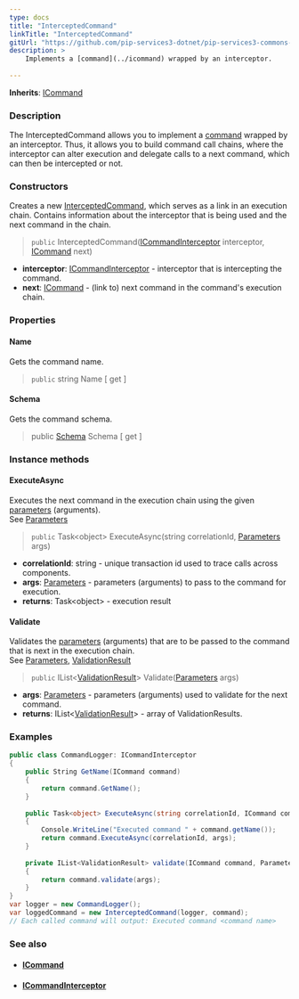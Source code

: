 ```yaml
---
type: docs
title: "InterceptedCommand"
linkTitle: "InterceptedCommand"
gitUrl: "https://github.com/pip-services3-dotnet/pip-services3-commons-dotnet"
description: > 
    Implements a [command](../icommand) wrapped by an interceptor.
    
---
```


**Inherits**: [ICommand](../icommand)

### Description

The InterceptedCommand allows you  to implement a [command](../icommand) wrapped by an interceptor. Thus, it allows you to build command call chains, where the interceptor can alter execution and delegate calls to a next command, which can then be intercepted or not.

### Constructors
Creates a new [InterceptedCommand](), which serves as a link in an execution chain. Contains information 
about the interceptor that is being used and the next command in the chain.

> `public` InterceptedCommand([ICommandInterceptor](../icommand_interceptor) interceptor, [ICommand](../icommand) next)

- **interceptor**: [ICommandInterceptor](../icommand_interceptor) - interceptor that is intercepting the command.
- **next**: [ICommand](../icommand) - (link to) next command in the command's execution chain.

### Properties

#### Name
Gets the command name.

> `public` string Name [ get ]


#### Schema
Gets the command schema.

> public [Schema](../../validate/schema) Schema [ get ]


### Instance methods

#### ExecuteAsync
Executes the next command in the execution chain using the given [parameters](../../run/parameters) (arguments).  
See [Parameters](../../run/parameters)

> `public` Task\<object\> ExecuteAsync(string correlationId, [Parameters](../../run/parameters) args)

- **correlationId**: string - unique transaction id used to trace calls across components.
- **args**: [Parameters](../../run/parameters) - parameters (arguments) to pass to the command for execution.
- **returns**: Task\<object\> - execution result


#### Validate
Validates the [parameters](../../run/parameters) (arguments) that are to be passed to the command that is next 
in the execution chain.  
See [Parameters](../../run/parameters), [ValidationResult](../../validate/validation_result)

> `public` IList<[ValidationResult](../../validate/validation_result)> Validate([Parameters](../../run/parameters) args)


- **args**: [Parameters](../../run/parameters) - parameters (arguments) used to validate for the next command.
- **returns**: IList<[ValidationResult](../../validate/validation_result)> - array of ValidationResults.

### Examples

```cs
public class CommandLogger: ICommandInterceptor
{
    public String GetName(ICommand command) 
    {
        return command.GetName();
    }
    
    public Task<object> ExecuteAsync(string correlationId, ICommand command, Parameters args) 
    {
        Console.WriteLine("Executed command " + command.getName());
        return command.ExecuteAsync(correlationId, args); 
    }
    
    private IList<ValidationResult> validate(ICommand command, Parameters args) 
    {
        return command.validate(args);
    }
}
var logger = new CommandLogger();
var loggedCommand = new InterceptedCommand(logger, command);
// Each called command will output: Executed command <command name>

```

### See also
- #### [ICommand](../icommand)
- #### [ICommandInterceptor](../icommand_interceptor)
